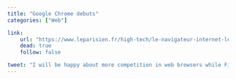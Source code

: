 ```yaml
---
title: "Google Chrome debuts"
categories: ["Web"]

link:
    url: "https://www.leparisien.fr/high-tech/le-navigateur-internet-le-plus-utilise-au-monde-serait-google-chrome-16-05-2012-2004533.php"
    dead: true
    follow: false

tweet: "I will be happy about more competition in web browsers while Firefox stays first and IE last."
---
```

